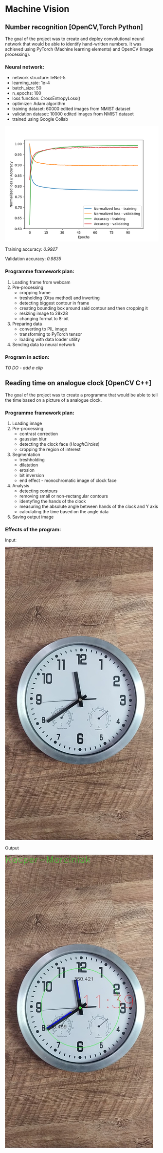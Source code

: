 # Machine Vision

## Number recognition [OpenCV,Torch Python]
The goal of the project was to create and deploy convolutional neural network that would be able to identify hand-written numbers. It was achieved using PyTorch (Machine learning elements) and OpenCV (Image processing).

### Neural network:
- network structure: leNet-5
- learning_rate: 1e-4
- batch_size: 50
- n_epochs: 100
- loss function: CrossEntropyLoss()
- optimizer: Adam algorithm
- training dataset: 60000 edited images from NMIST dataset
- validation dataset: 10000 edited images from NMIST dataset
- trained using Google Collab

![Loss and accuracy plot](CNN-NMIST/TrainingValidationPlot.png)

Training accuracy: *0.9927*

Validation accuracy: *0.9835*

### Programme framework plan:
1. Loading frame from webcam
2. Pre-processing
    - cropping frame
    - tresholding (Otsu method) and inverting
    - detecting biggest contour in frame
    - creating bounding box around said contour and then cropping it
    - resizing image to 28x28
    - changing format to 8-bit
4. Preparing data
    - converting to PIL image
    - transforming to PyTorch tensor
    - loading with data loader utility
6. Sending data to neural network

### Program in action:

*TO DO - add a clip*

## Reading time on analogue clock [OpenCV C++]
The goal of the project was to create a programme that would be able to tell the time based on a picture of a analogue clock.

### Programme framework plan:

1. Loading image
2. Pre-processing
    - contrast correction
    - gaussian blur
    - detecting the clock face (*HoughCircles*)
    - cropping the region of interest
4. Segmentation
    - treshholding
    - dilatation
    - erosion
    - bit inversion
    - end effect - monochromatic image of clock face
6. Analysis
    - detecting contours
    - removing small or non-rectangular contours
    - identyfing the hands of the clock
    - measuring the absolute angle between hands of the clock and Y axis
    - calculating the time based on the angle data
8. Saving output image

### Effects of the program:
Input:

![Analysis 1](Clock/Pictures/1.jpg)

Output

![Analysis 1 OUT](Clock/Pictures/out_1.jpg)
